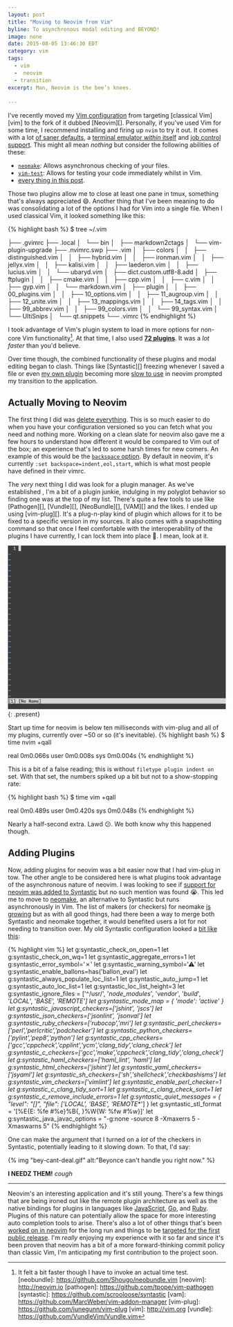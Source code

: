 ```yaml
---
layout: post
title: "Moving to Neovim from Vim"
byline: To asynchronous modal editing and BEYOND!
image: none
date: 2015-08-05 13:46:30 EDT
category: vim
tags:
  - vim
  -  neovim
  - transition
excerpt: Man, Neovim is the bee’s knees.

---
```


I've recently moved my [Vim configuration][1] from targeting [classical Vim][vim]
to the fork of it dubbed [Neovim][]. Personally, if you've used Vim for some
time, I recommend installing and firing up `nvim` to try it out. It comes with a
lot [of saner defaults][2], a [terminal emulator _within_ itself][3] and [job
control support][4]. This might all mean _nothing_ but consider the following
abilities of these:

  * [`neomake`][5]: Allows asynchronous checking of your files.
  * [`vim-test`][6]: Allows for testing your code immediately whilst in Vim.
  * [every thing in this post][11].

Those two plugins allow me to close at least one pane in tmux, something that's
always appreciated :smile:. Another thing that I've been meaning to do was
consolidating a lot of the options I had for Vim into a single file. When I
used classical Vim, it looked something like this:

{% highlight bash %}
$ tree ~/.vim

├── .gvimrc
├── .local
│   └── bin
│       ├── markdown2ctags
│       └── vim-plugin-upgrade
├── .nvimrc.swp
├── .vim
│   ├── colors
│   │   ├── distinguished.vim
│   │   ├── hybrid.vim
│   │   ├── ironman.vim
│   │   ├── jellyx.vim
│   │   ├── kalisi.vim
│   │   ├── laederon.vim
│   │   ├── lucius.vim
│   │   └── ubaryd.vim
│   ├── dict.custom.utf8-8.add
│   ├── ftplugin
│   │   ├── cmake.vim
│   │   ├── cpp.vim
│   │   ├── c.vim
│   │   ├── gyp.vim
│   │   └── markdown.vim
│   ├── plugin
│   │   ├── 00_plugins.vim
│   │   ├── 10_options.vim
│   │   ├── 11_augroup.vim
│   │   ├── 12_unite.vim
│   │   ├── 13_mappings.vim
│   │   ├── 14_tags.vim
│   │   ├── 99_abbrev.vim
│   │   ├── 99_colors.vim
│   │   └── 99_syntax.vim
│   └── UltiSnips
│       └── qt.snippets
└── .vimrc
{% endhighlight %}

I took advantage of Vim's plugin system to load in more options for non-core Vim
functionality[^1]. At that time, I also used [**72 plugins**][7]. It was a
_lot faster_ than you'd believe.

Over time though, the combined functionality of these plugins and modal editing
began to clash. Things like [Syntastic][] freezing whenever I saved a file or
even [my own plugin][8] becoming more [slow to use][9] in neovim prompted my
transition to the application.

## Actually Moving to Neovim

The first thing I did was [delete everything][10]. This is so much easier to do
when you have your configuration versioned so you can fetch what you need and
nothing more. Working on a clean slate for neovim also gave me a few hours to
understand how different it would be compared to Vim out of the box; an
experience that's led to some harsh times for new comers. An example of this
would be the [`backspace` option][20]. By default in neovim, it's currently
`:set backspace=indent,eol,start`, which is what most people have defined in
their vimrc.

The _very_ next thing I did was look for a plugin manager. As we've established
, I'm a bit of a plugin junkie, indulging in my polyglot behavior so finding one
was at the top of my list. There's quite a few tools to use like [Pathogen][],
[Vundle][], [NeoBundle][], [VAM][] and the likes. I ended up using [vim-plug][].
It's a plug-n-play kind of plugin which allows for it to be fixed to a specific
version in my sources. It also comes with a snapshotting command so that once
I feel comfortable with the interoperability of the plugins I have currently,
I can lock them into place :100:. I mean, look at it.

![Plug for vim in action](https://raw.githubusercontent.com/junegunn/i/master/vim-plug/installer.gif){: .present}

Start up time for neovim is below ten milliseconds with vim-plug and all of my
plugins, currently over ~50 or so (it's inevitable).
{% highlight bash %}
$ time nvim +qall

real    0m0.066s
user    0m0.008s
sys     0m0.004s
{% endhighlight %}

This is a bit of a false reading; this is without `filetype plugin indent on`
set. With that set, the numbers spiked up a bit but not to a show-stopping rate:

{% highlight bash %}
$ time vim +qall

real    0m0.489s
user    0m0.420s
sys     0m0.048s
{% endhighlight %}

Nearly a half-second extra. Lawd :confused:. We both know why this
happened though.

## Adding Plugins

Now, adding plugins for neovim was a bit easier now that I had vim-plug in tow.
The other angle to be considered here is what plugins took advantage of the
asynchronous nature of neovim. I was looking to see if [support for neovim was
added to Syntastic][12] but no such mention was found :sob:. This led me to move
to [neomake][5], an alternative to Syntastic but runs asynchronously in Vim. The
list of makers (or checkers) for neomake [is growing][13] but as with all good
things, had there been a way to merge both Syntastic and neomake together, it
would benefited users a lot for not needing to transition over. My old Syntastic
configuration looked a [bit like this][14]:

{% highlight vim %}
let g:syntastic_check_on_open=1
let g:syntastic_check_on_wq=1
let g:syntastic_aggregate_errors=1
let g:syntastic_error_symbol='✗'
let g:syntastic_warning_symbol='⚠'
let g:syntastic_enable_ballons=has('ballon_eval')
let g:syntastic_always_populate_loc_list=1
let g:syntastic_auto_jump=1
let g:syntastic_auto_loc_list=1
let g:syntastic_loc_list_height=3
let g:syntastic_ignore_files = ['^/usr/', '*node_modules*', '*vendor*', '*build*', '*LOCAL*', '*BASE', '*REMOTE*']
let g:syntastic_mode_map = { 'mode': 'active' }
let g:syntastic_javascript_checkers=['jshint', 'jscs']
let g:syntastic_json_checkers=['jsonlint', 'jsonval']
let g:syntastic_ruby_checkers=['rubocop','mri']
let g:syntastic_perl_checkers=['perl','perlcritic','podchecker']
let g:syntastic_python_checkers=['pylint','pep8','python']
let g:syntastic_cpp_checkers=['gcc','cppcheck','cpplint','ycm','clang_tidy','clang_check']
let g:syntastic_c_checkers=['gcc','make','cppcheck','clang_tidy','clang_check']
let g:syntastic_haml_checkers=['haml_lint', 'haml']
let g:syntastic_html_checkers=['jshint']
let g:syntastic_yaml_checkers=['jsyaml']
let g:syntastic_sh_checkers=['sh','shellcheck','checkbashisms']
let g:syntastic_vim_checkers=['vimlint']
let g:syntastic_enable_perl_checker=1
let g:syntastic_c_clang_tidy_sort=1
let g:syntastic_c_clang_check_sort=1
let g:syntastic_c_remove_include_errors=1
let g:syntastic_quiet_messages = { "level": "[]", "file": ['*_LOCAL_*', '*_BASE_*', '*_REMOTE_*']  }
let g:syntastic_stl_format = '[%E{E: %fe #%e}%B{, }%W{W: %fw #%w}]'
let g:syntastic_java_javac_options = "-g:none -source 8 -Xmaxerrs 5 -Xmaswarns 5"
{% endhighlight %}

One can make the argument that I turned on a _lot_ of the checkers in Syntastic,
potentially leading to it slowing down. To that, I'd say:

{% img "bey-cant-deal.gif" alt:"Beyonce can't handle you right now." %}

**I NEEDZ THEM!** _*cough*_

---

Neovim's an interesting application and it's still young. There's a few things
that are being ironed out like the remote plugin architecture as well as the
native bindings for plugins in languages like [JavaScript][15], [Go][16], and
[Ruby][17]. Plugins of this nature can potentially allow the space for more
interesting auto completion tools to arise. There's also a lot of other things
that's been [worked on in neovim][18] for the long run and things to be
[targeted for the first public release][19]. I'm _really_ enjoying my experience
with it so far and since it's been proven that neovim has a bit of a more
forward-thinking commit policy than classic Vim, I'm anticipating my first
contribution to the project soon.

[1]: https://github.com/jalcine/vimrc
[2]: https://github.com/neovim/neovim/issues/2676
[3]: http://neovim.io/doc/user/nvim_terminal_emulator.html
[4]: http://neovim.io/doc/user/job_control.html
[5]: https://github.com/benekastah/neomake
[6]: https://github.com/janko-m/vim-test
[7]: https://github.com/jalcine/vimrc/blob/2f5f5d673ecfe26ba82cca3ca8c2cc05ff233194/home/.vim/plugin/00_plugins.vim#L21-L92
[8]: https://jalcine.github.io/cmake.vim
[9]: https://github.com/jalcine/cmake.vim/issues/67
[10]: https://github.com/jalcine/vimrc/commit/b3b937a270daa83c1d0f83a3bf098377c5d07616
[11]: http://geoff.greer.fm/2015/01/15/why-neovim-is-better-than-vim/
[12]: https://github.com/scrooloose/syntastic/issues?utf8=%E2%9C%93&q=neovim
[13]: https://github.com/benekastah/neomake/tree/master/autoload/neomake/makers/ft
[14]: https://github.com/jalcine/vimrc/blob/2f5f5d673ecfe26ba82cca3ca8c2cc05ff233194/home/.vim/plugin/10_options.vim#L35-L67
[15]: https://github.com/fritzy/node-neovim
[16]: https://github.com/myitcv/neovim
[17]: https://github.com/alexgenco/neovim-ruby
[18]: https://github.com/neovim/neovim/wiki/Progress
[19]: https://github.com/neovim/neovim/milestones/0.1-first-public-release
[20]: http://vimhelp.appspot.com/options.txt.html#%27backspace%27
[^1]: It felt a bit faster though I have to invoke an actual time test.
[neobundle]: https://github.com/Shougo/neobundle.vim
[neovim]: http://neovim.io
[pathogen]: https://github.com/tpope/vim-pathogen
[syntastic]: https://github.com/scrooloose/syntastic
[vam]: https://github.com/MarcWeber/vim-addon-manager
[vim-plug]: https://github.com/junegunn/vim-plug
[vim]: http://vim.org
[vundle]: https://github.com/VundleVim/Vundle.vim
